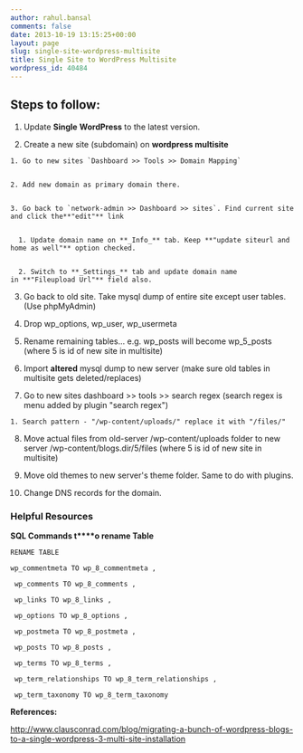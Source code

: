 ```yaml
---
author: rahul.bansal
comments: false
date: 2013-10-19 13:15:25+00:00
layout: page
slug: single-site-wordpress-multisite
title: Single Site to WordPress Multisite
wordpress_id: 40484
---
```


## **Steps to follow:**





	
  1. Update **Single** **WordPress** to the latest version.

	
  2. Create a new site (subdomain) on **wordpress multisite**

	
    1. Go to new sites `Dashboard >> Tools >> Domain Mapping`

	
    2. Add new domain as primary domain there.

	
    3. Go back to `network-admin >> Dashboard >> sites`. Find current site and click the**"edit"** link

	
      1. Update domain name on **_Info_** tab. Keep **"update siteurl and home as well"** option checked.

	
      2. Switch to **_Settings_** tab and update domain name in **"Fileupload Url"** field also.







	
  3. Go back to old site. Take mysql dump of entire site except user tables. (Use phpMyAdmin)

	
  4. Drop wp_options, wp_user, wp_usermeta

	
  5. Rename remaining tables... e.g. wp_posts will become wp_5_posts (where 5 is id of new site in multisite)

	
  6. Import **altered** mysql dump to new server (make sure old tables in multisite gets deleted/replaces)

	
  7. Go to new sites dashboard >> tools >> search regex (search regex is menu added by plugin "search regex")

	
    1. Search pattern - "/wp-content/uploads/" replace it with "/files/"




	
  8. Move actual files from old-server /wp-content/uploads folder to new server /wp-content/blogs.dir/5/files (where 5 is id of new site in multisite)

	
  9. Move old themes to new server's theme folder. Same to do with plugins.

	
  10. Change DNS records for the domain.







### **Helpful Resources**




**SQL Commands t****o rename Table**







`RENAME TABLE`




`wp_commentmeta TO wp_8_commentmeta ,`




` wp_comments TO wp_8_comments ,`




` wp_links TO wp_8_links ,`




` wp_options TO wp_8_options ,`




` wp_postmeta TO wp_8_postmeta ,`




` wp_posts TO wp_8_posts ,`




` wp_terms TO wp_8_terms ,`




` wp_term_relationships TO wp_8_term_relationships ,`




` wp_term_taxonomy TO wp_8_term_taxonomy `













**References:**




http://www.clausconrad.com/blog/migrating-a-bunch-of-wordpress-blogs-to-a-single-wordpress-3-multi-site-installation



